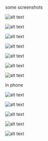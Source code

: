 some screenshots

![alt text](image.png)

![alt text](image-1.png)


![alt text](image-2.png)


![alt text](image-3.png)


![alt text](image-4.png)


![alt text](image-5.png)


![alt text](image-6.png)



In phone

![alt text](image-7.png)

![alt text](image-8.png)


![alt text](image-9.png)

![alt text](image-10.png)


![alt text](image-11.png)